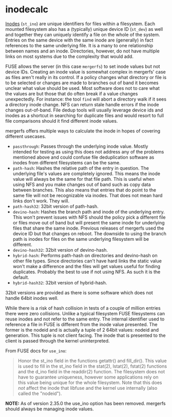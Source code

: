 # inodecalc

[Inodes](https://en.wikipedia.org/wiki/Inode) (`st_ino`) are unique
identifiers for files within a filesystem. Each mounted filesystem
also has a (typically) unique device ID (`st_dev`) as well and
together they can uniquely identify a file on the whole of the
system. Entries on the same device with the same inode are (generally)
in fact references to the same underlying file. It is a many to one
relationship between names and an inode. Directories, however, do not
have multiple links on most systems due to the complexity that would
add.

FUSE allows the server (in this case `mergerfs`) to set inode values
but not device IDs. Creating an inode value is somewhat complex in
mergerfs' case as files aren't really in its control. If a policy
changes what directory or file is to be selected or changes are made
to branches out of band it becomes unclear what value should be
used. Most software does not to care what the values are but those
that do often break if a value changes unexpectedly. For instance: the
tool `find` will abort a directory walk if it sees a directory inode
change. NFS can return stale handle errors if the inode changes
out-of-band. File dedup tools will usually leverage device ids and
inodes as a shortcut in searching for duplicate files and would resort
to full file comparisons should it find different inode values.

mergerfs offers multiple ways to calculate the inode in hopes of
covering different usecases.

* `passthrough`: Passes through the underlying inode value. Mostly
  intended for testing as using this does not address any of the
  problems mentioned above and could confuse file deduplication
  software as inodes from different filesystems can be the same.
* `path-hash`: Hashes the relative path of the entry in question. The
  underlying file's values are completely ignored. This means the
  inode value will always be the same for that file path. This is
  useful when using NFS and you make changes out of band such as copy
  data between branches. This also means that entries that do point to
  the same file will not be recognizable via inodes. That does not
  mean hard links don't work. They will.
* `path-hash32`: 32bit version of path-hash.
* `devino-hash`: Hashes the branch path and inode of the underlying
  entry. This won't prevent issues with NFS should the policy pick a
  different file or files move out of band but will present the same
  inode for underlying files that share the same inode. Previous
  releases of mergerfs used the device ID but that changes on
  reboot. The downside to using the branch path is inodes for files on
  the same underlying filesystem will be different.
* `devino-hash32`: 32bit version of devino-hash.
* `hybrid-hash`: Performs path-hash on directories and devino-hash on
  other file types. Since directories can't have hard links the static
  value won't make a difference and the files will get values useful
  for finding duplicates. Probably the best to use if not using
  NFS. As such it is the default.
* `hybrid-hash32`: 32bit version of hybrid-hash.

32bit versions are provided as there is some software which does not
handle 64bit inodes well.

While there is a risk of hash collision in tests of a couple of
million entries there were zero collisions. Unlike a typical
filesystem FUSE filesystems can reuse inodes and not refer to the same
entry. The internal identifier used to reference a file in FUSE is
different from the inode value presented. The former is the nodeid and
is actually a tuple of 2 64bit values: nodeid and generation. This
tuple is not client facing. The inode that is presented to the client
is passed through the kernel uninterpreted.

From FUSE docs for `use_ino`:

> Honor the st_ino field in the functions getattr() and
> fill_dir(). This value is used to fill in the st_ino field
> in the stat(2), lstat(2), fstat(2) functions and the d_ino
> field in the readdir(2) function. The filesystem does not
> have to guarantee uniqueness, however some applications
> rely on this value being unique for the whole filesystem.
> Note that this does *not* affect the inode that libfuse
> and the kernel use internally (also called the "nodeid").

**NOTE:** As of version 2.35.0 the use_ino option has been
removed. mergerfs should always be managing inode values.
